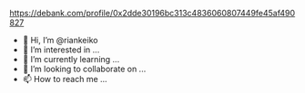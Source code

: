 https://debank.com/profile/0x2dde30196bc313c4836060807449fe45af490827
- 👋 Hi, I’m @riankeiko
- 👀 I’m interested in ...
- 🌱 I’m currently learning ...
- 💞️ I’m looking to collaborate on ...
- 📫 How to reach me ...

<!---
riankeiko/riankeiko is a ✨ special ✨ repository because its `README.md` (this file) appears on your GitHub profile.
You can click the Preview link to take a look at your changes.
--->
